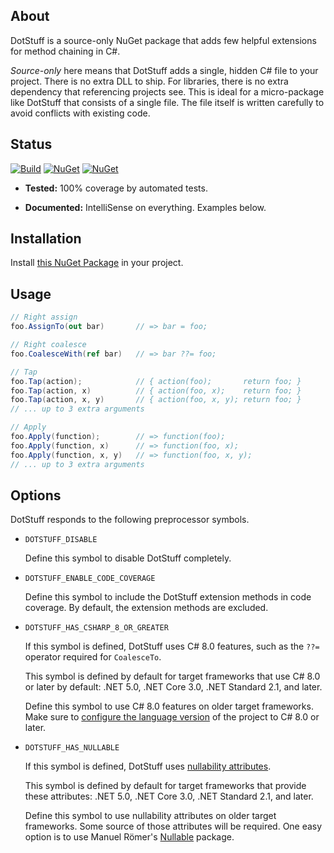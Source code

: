 ## About

DotStuff is a source-only NuGet package that adds few helpful extensions for
method chaining in C#.

*Source-only* here means that DotStuff adds a single, hidden C# file to your
project.  There is no extra DLL to ship.  For libraries, there is no extra
dependency that referencing projects see.  This is ideal for a micro-package
like DotStuff that consists of a single file.  The file itself is written
carefully to avoid conflicts with existing code.

## Status

[![Build](https://github.com/sharpjs/DotStuff/workflows/Build/badge.svg)](https://github.com/sharpjs/DotStuff/actions)
[![NuGet](https://img.shields.io/nuget/v/DotStuff.svg)](https://www.nuget.org/packages/DotStuff)
[![NuGet](https://img.shields.io/nuget/dt/DotStuff.svg)](https://www.nuget.org/packages/DotStuff)

- **Tested:**      100% coverage by automated tests.

- **Documented:**  IntelliSense on everything.  Examples below.

## Installation

Install [this NuGet Package](https://www.nuget.org/packages/DotStuff) in your
project.

## Usage

```csharp
// Right assign
foo.AssignTo(out bar)       // => bar = foo;

// Right coalesce
foo.CoalesceWith(ref bar)   // => bar ??= foo;

// Tap
foo.Tap(action);            // { action(foo);       return foo; }
foo.Tap(action, x)          // { action(foo, x);    return foo; }
foo.Tap(action, x, y)       // { action(foo, x, y); return foo; }
// ... up to 3 extra arguments

// Apply
foo.Apply(function);        // => function(foo);
foo.Apply(function, x)      // => function(foo, x);
foo.Apply(function, x, y)   // => function(foo, x, y);
// ... up to 3 extra arguments
```

## Options

DotStuff responds to the following preprocessor symbols.

- `DOTSTUFF_DISABLE`

  Define this symbol to disable DotStuff completely.

- `DOTSTUFF_ENABLE_CODE_COVERAGE`

  Define this symbol to include the DotStuff extension methods in code
  coverage.  By default, the extension methods are excluded.

- `DOTSTUFF_HAS_CSHARP_8_OR_GREATER`

  If this symbol is defined, DotStuff uses C# 8.0 features, such as the `??=`
  operator required for `CoalesceTo`.

  This symbol is defined by default for target frameworks that use C# 8.0 or
  later by default: .NET 5.0, .NET Core 3.0, .NET Standard 2.1, and later.

  Define this symbol to use C# 8.0 features on older target frameworks.  Make
  sure to [configure the language version](https://learn.microsoft.com/en-us/dotnet/csharp/language-reference/configure-language-version#override-the-default)
  of the project to C# 8.0 or later.

- `DOTSTUFF_HAS_NULLABLE`

  If this symbol is defined, DotStuff uses [nullability attributes](https://learn.microsoft.com/en-us/dotnet/csharp/language-reference/attributes/nullable-analysis).

  This symbol is defined by default for target frameworks that provide these
  attributes: .NET 5.0, .NET Core 3.0, .NET Standard 2.1, and later.

  Define this symbol to use nullability attributes on older target frameworks.
  Some source of those attributes will be required.  One easy option is to use
  Manuel Römer's [Nullable](https://www.nuget.org/packages/nullable) package.

<!--
  Copyright 2024 Jeffrey Sharp
  SPDX-License-Identifier: ISC
-->
